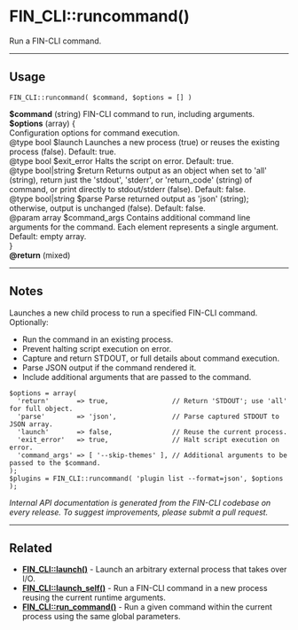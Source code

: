 # FIN_CLI::runcommand()

Run a FIN-CLI command.

***

## Usage

    FIN_CLI::runcommand( $command, $options = [] )

<div>
<strong>$command</strong> (string) FIN-CLI command to run, including arguments.<br />
<strong>$options</strong> (array) {<br />    Configuration options for command execution.<br />    @type bool        $launch     Launches a new process (true) or reuses the existing process (false). Default: true.<br />    @type bool        $exit_error Halts the script on error. Default: true.<br />    @type bool|string $return     Returns output as an object when set to 'all' (string), return just the 'stdout', 'stderr', or 'return_code' (string) of command, or print directly to stdout/stderr (false). Default: false.<br />    @type bool|string $parse      Parse returned output as 'json' (string); otherwise, output is unchanged (false). Default: false.<br />@param array $command_args Contains additional command line arguments for the command. Each element represents a single argument. Default: empty array.<br />}<br />
<strong>@return</strong> (mixed) <br />
</div>


***

## Notes

Launches a new child process to run a specified FIN-CLI command.
Optionally:

* Run the command in an existing process.
* Prevent halting script execution on error.
* Capture and return STDOUT, or full details about command execution.
* Parse JSON output if the command rendered it.
* Include additional arguments that are passed to the command.

```
$options = array(
  'return'       => true,                // Return 'STDOUT'; use 'all' for full object.
  'parse'        => 'json',              // Parse captured STDOUT to JSON array.
  'launch'       => false,               // Reuse the current process.
  'exit_error'   => true,                // Halt script execution on error.
  'command_args' => [ '--skip-themes' ], // Additional arguments to be passed to the $command.
);
$plugins = FIN_CLI::runcommand( 'plugin list --format=json', $options );
```


*Internal API documentation is generated from the FIN-CLI codebase on every release. To suggest improvements, please submit a pull request.*


***

## Related

<ul>



<li><strong><a href="https://make.wordpress.org/cli/handbook/internal-api/fin-cli-launch/">FIN_CLI::launch()</a></strong> - Launch an arbitrary external process that takes over I/O.</li>


<li><strong><a href="https://make.wordpress.org/cli/handbook/internal-api/fin-cli-launch-self/">FIN_CLI::launch_self()</a></strong> - Run a FIN-CLI command in a new process reusing the current runtime arguments.</li>


<li><strong><a href="https://make.wordpress.org/cli/handbook/internal-api/fin-cli-run-command/">FIN_CLI::run_command()</a></strong> - Run a given command within the current process using the same global parameters.</li>



</ul>


